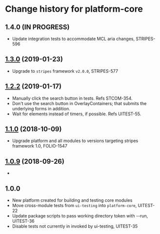 # Change history for platform-core

## 1.4.0 (IN PROGRESS)

* Update integration tests to accommodate MCL aria changes, STRIPES-596

## [1.3.0](https://github.com/folio-org/platform-core/tree/v1.3.0-SNAPSHOT) (2019-01-23)

* Upgrade to `stripes` framework `v2.0.0`, STRIPES-577


## [1.2.2](https://github.com/folio-org/platform-core/tree/v1.2.2-SNAPSHOT) (2019-01-17)

* Manually click the search button in tests. Refs STCOM-354.
* Don't use the search button in OverlayContainers; that submits the underlying forms in addition.
* Wait for elements instead of timers, if possible. Refs UITEST-55.


## [1.1.0](https://github.com/folio-org/platform-core/tree/v1.1.0) (2018-10-09)
* Upgrade platform and all modules to versions targeting stripes framework 1.0, FOLIO-1547


## [1.0.9](https://github.com/folio-org/platform-core/tree/v1.0.9) (2018-09-26)
*


## 1.0.0
* New platform created for building and testing core modules
* Move cross-module tests from `ui-testing` into `platform-core`, UITEST-22
* Update package scripts to pass working directory token with --run, UITEST-36
* Disable tests not currently in invoked by ui-testing, UITEST-35
